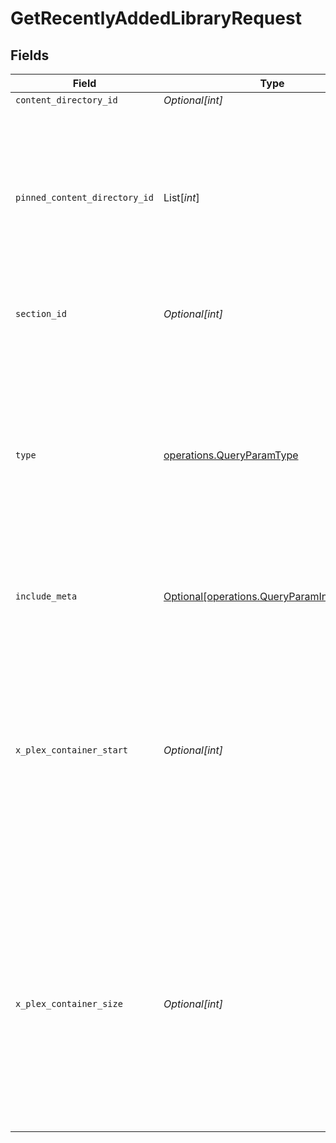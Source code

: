 # GetRecentlyAddedLibraryRequest


## Fields

| Field                                                                                                                                                                                        | Type                                                                                                                                                                                         | Required                                                                                                                                                                                     | Description                                                                                                                                                                                  | Example                                                                                                                                                                                      |
| -------------------------------------------------------------------------------------------------------------------------------------------------------------------------------------------- | -------------------------------------------------------------------------------------------------------------------------------------------------------------------------------------------- | -------------------------------------------------------------------------------------------------------------------------------------------------------------------------------------------- | -------------------------------------------------------------------------------------------------------------------------------------------------------------------------------------------- | -------------------------------------------------------------------------------------------------------------------------------------------------------------------------------------------- |
| `content_directory_id`                                                                                                                                                                       | *Optional[int]*                                                                                                                                                                              | :heavy_minus_sign:                                                                                                                                                                           | N/A                                                                                                                                                                                          | 2                                                                                                                                                                                            |
| `pinned_content_directory_id`                                                                                                                                                                | List[*int*]                                                                                                                                                                                  | :heavy_minus_sign:                                                                                                                                                                           | N/A                                                                                                                                                                                          | [<br/>3,<br/>5,<br/>7,<br/>13,<br/>12,<br/>1,<br/>6,<br/>14,<br/>2,<br/>10,<br/>16,<br/>17<br/>]                                                                                             |
| `section_id`                                                                                                                                                                                 | *Optional[int]*                                                                                                                                                                              | :heavy_minus_sign:                                                                                                                                                                           | The library section ID for filtering content.                                                                                                                                                | 2                                                                                                                                                                                            |
| `type`                                                                                                                                                                                       | [operations.QueryParamType](../../models/operations/queryparamtype.md)                                                                                                                       | :heavy_check_mark:                                                                                                                                                                           | The type of media to retrieve or filter by.<br/>1 = movie<br/>2 = show<br/>3 = season<br/>4 = episode<br/>E.g. A movie library will not return anything with type 3 as there are no seasons for movie libraries<br/> | 2                                                                                                                                                                                            |
| `include_meta`                                                                                                                                                                               | [Optional[operations.QueryParamIncludeMeta]](../../models/operations/queryparamincludemeta.md)                                                                                               | :heavy_minus_sign:                                                                                                                                                                           | Adds the Meta object to the response<br/>                                                                                                                                                    | 1                                                                                                                                                                                            |
| `x_plex_container_start`                                                                                                                                                                     | *Optional[int]*                                                                                                                                                                              | :heavy_minus_sign:                                                                                                                                                                           | The index of the first item to return. If not specified, the first item will be returned.<br/>If the number of items exceeds the limit, the response will be paginated.<br/>By default this is 0<br/> | 0                                                                                                                                                                                            |
| `x_plex_container_size`                                                                                                                                                                      | *Optional[int]*                                                                                                                                                                              | :heavy_minus_sign:                                                                                                                                                                           | The number of items to return. If not specified, all items will be returned.<br/>If the number of items exceeds the limit, the response will be paginated.<br/>By default this is 50<br/>    | 50                                                                                                                                                                                           |